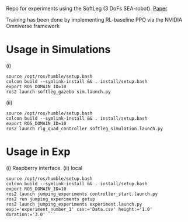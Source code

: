 Repo for experiments using the SoftLeg (3 DoFs SEA-robot). 
[Paper](https://ieeexplore.ieee.org/abstract/document/10529546)

Training has been done by implementing RL-baseline PPO via the NVIDIA Omniverse framework 


# Usage in Simulations
(i)
```
source /opt/ros/humble/setup.bash
colcon build --symlink-install && . install/setup.bash
export ROS_DOMAIN_ID=10
ros2 launch softleg_gazebo sim.launch.py
 ```
(ii)
```
source /opt/ros/humble/setup.bash
colcon build --symlink-install && . install/setup.bash
export ROS_DOMAIN_ID=10
ros2 launch rlg_quad_controller softleg_simulation.launch.py
```

# Usage in Exp

(i) Raspberry interface.
(ii) local
```
source /opt/ros/humble/setup.bash
colcon build --symlink-install && . install/setup.bash
export ROS_DOMAIN_ID=10
ros2 launch jumping_experiments controller_start.launch.py
ros2 run jumping_experiments getup
ros2 launch jumping_experiments experiment.launch.py exp:='experiment_number_1' csv:='Data.csv' height:='1.0' duration:='3.0' ```
